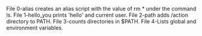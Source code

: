 File 0-alias creates an alias script with the value of rm * under the command ls.
File 1-hello_you prints 'hello' and current user.
File 2-path adds /action directory to PATH.
File 3-counts directories in $PATH.
File 4-Lists global and environment variables.
